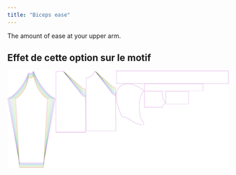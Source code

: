 ```yaml
---
title: "Biceps ease"
---
```


The amount of ease at your upper arm.

## Effet de cette option sur le motif

![This image shows the effect of this option by superimposing several variants that have a different value for this option](hugo_bicepsease_sample.svg "Effect of this option on the pattern")
